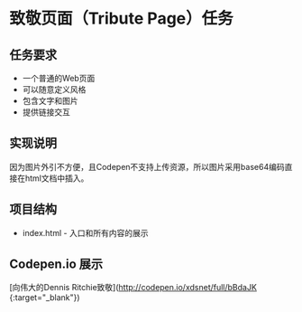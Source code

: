# 致敬页面（Tribute Page）任务

## 任务要求
* 一个普通的Web页面
* 可以随意定义风格
* 包含文字和图片
* 提供链接交互

## 实现说明
因为图片外引不方便，且Codepen不支持上传资源，所以图片采用base64编码直接在html文档中插入。

## 项目结构
* index.html - 入口和所有内容的展示

## Codepen.io 展示
[向伟大的Dennis Ritchie致敬](http://codepen.io/xdsnet/full/bBdaJK {:target="_blank"})